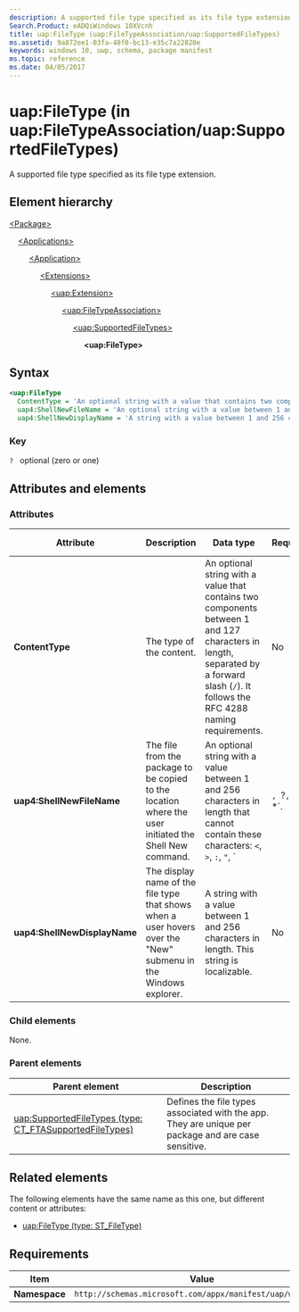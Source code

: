 ```yaml
---
description: A supported file type specified as its file type extension (in uap:FileTypeAssociation/uap:SupportedFileTypes).
Search.Product: eADQiWindows 10XVcnh
title: uap:FileType (uap:FileTypeAssociation/uap:SupportedFileTypes)
ms.assetid: 9a872ee1-03fa-48f0-bc13-e35c7a22820e
keywords: windows 10, uwp, schema, package manifest
ms.topic: reference
ms.date: 04/05/2017
---
```


# uap:FileType (in uap:FileTypeAssociation/uap:SupportedFileTypes) 

A supported file type specified as its file type extension.

## Element hierarchy

[\<Package\>](element-package.md)

&nbsp;&nbsp;&nbsp;&nbsp;[\<Applications\>](element-applications.md)

&nbsp;&nbsp;&nbsp;&nbsp; &nbsp;&nbsp;&nbsp;&nbsp;[\<Application\>](element-application.md)

&nbsp;&nbsp;&nbsp;&nbsp; &nbsp;&nbsp;&nbsp;&nbsp; &nbsp;&nbsp;&nbsp;&nbsp;[\<Extensions\>](element-extensions.md)

&nbsp;&nbsp;&nbsp;&nbsp; &nbsp;&nbsp;&nbsp;&nbsp; &nbsp;&nbsp;&nbsp;&nbsp; &nbsp;&nbsp;&nbsp;&nbsp;[\<uap:Extension\>](element-uap-extension.md)

&nbsp;&nbsp;&nbsp;&nbsp; &nbsp;&nbsp;&nbsp;&nbsp; &nbsp;&nbsp;&nbsp;&nbsp; &nbsp;&nbsp;&nbsp;&nbsp; &nbsp;&nbsp;&nbsp;&nbsp;[\<uap:FileTypeAssociation\>](element-uap-filetypeassociation.md)

&nbsp;&nbsp;&nbsp;&nbsp; &nbsp;&nbsp;&nbsp;&nbsp; &nbsp;&nbsp;&nbsp;&nbsp; &nbsp;&nbsp;&nbsp;&nbsp; &nbsp;&nbsp;&nbsp;&nbsp; &nbsp;&nbsp;&nbsp;&nbsp;[\<uap:SupportedFileTypes\>](element-uap-supportedfiletypes.md)

&nbsp;&nbsp;&nbsp;&nbsp; &nbsp;&nbsp;&nbsp;&nbsp; &nbsp;&nbsp;&nbsp;&nbsp; &nbsp;&nbsp;&nbsp;&nbsp; &nbsp;&nbsp;&nbsp;&nbsp; &nbsp;&nbsp;&nbsp;&nbsp; &nbsp;&nbsp;&nbsp;&nbsp;**\<uap:FileType\>**

## Syntax

```xml
<uap:FileType
  ContentType = 'An optional string with a value that contains two components between 1 and 127 characters in length, separated by a forward slash ("/"). It follows the RFC 4288 naming requirements.'
  uap4:ShellNewFileName = 'An optional string with a value between 1 and 256 characters in length that cannot contain these characters: <, >, :, ", |, ?, or *.'
  uap4:ShellNewDisplayName = 'A string with a value between 1 and 256 characters in length. This string is localizable.' />
```

### Key

`?`   optional (zero or one)

## Attributes and elements

### Attributes

| Attribute | Description | Data type | Required | Default value |
|-|-|-|-|-|
| **ContentType** | The type of the content. | An optional string with a value that contains two components between 1 and 127 characters in length, separated by a forward slash (`/`). It follows the RFC 4288 naming requirements. | No |  |
| **uap4:ShellNewFileName** | The file from the package to be copied to the location where the user initiated the Shell New command. | An optional string with a value between 1 and 256 characters in length that cannot contain these characters: `<`, `>`, `:`, `"`, `|`, `?`, or `*`. | No |  |
| **uap4:ShellNewDisplayName** | The display name of the file type that shows when a user hovers over the "New" submenu in the Windows explorer. | A string with a value between 1 and 256 characters in length. This string is localizable. | No |  |

### Child elements

None.

### Parent elements

| Parent element | Description |
|-|-|
| [uap:SupportedFileTypes (type: CT_FTASupportedFileTypes)](element-uap-supportedfiletypes.md) | Defines the file types associated with the app. They are unique per package and are case sensitive. |

## Related elements

The following elements have the same name as this one, but different content or attributes:

- [uap:FileType (type: ST_FileType)](element-1-uap-filetype.md)

## Requirements

| Item | Value |
|--|--|
| **Namespace** | `http://schemas.microsoft.com/appx/manifest/uap/windows10` |
